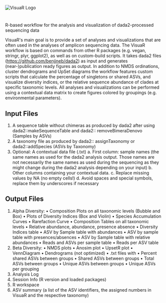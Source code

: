 ![VisuaR Logo](https://user-images.githubusercontent.com/62703732/82889437-41dacf80-9f3a-11ea-8671-8296d87e47d2.png)

# 
R-based workflow for the analysis and visualization of dada2-processed sequencing data

VisuaR's main goal is to provide a set of analyses and visualizations that are often used in the analyses of amplicon sequencing data. The VisuaR workflow is based on commands from other R packages (e.g. vegan, stringr, plyr, ggplot2), as well as on custom-build scripts. It takes dada2 files (https://github.com/benjjneb/dada2) as input and generates (near-)publication ready figures as output. In addition to NMDS ordinations, cluster dendrograms and UpSet diagrams the workflow features custom scripts that calculate the percentage of singletons or shared ASVs, and visualize diversity indices, or the relative sequence abundance of clades at specific taxonomic levels. All analyses and visualizations can be performed using a contextual data matrix to create figures colored by groupings (e.g. environmental parameters).

## Input Files
1.  A sequence table without chimeras as produced by dada2 after using dada2::makeSequenceTable and dada2:: removeBimeraDenovo (Samples by     ASVs)
2.  A taxonomy file as produced by dada2:: assignTaxonomy or dada2::addSpecies (ASVs by Taxonomy)
3.	Optional: A contextual data file (.txt)
        a.	First column: sample names (the same names as used for the dada2 analysis output. Those names are not necessarily the same                 names as used during the sequencing as they might change during the dada2 analysis depending on your input)
        b.	Other columns containing your contextual data. 
        c.	Replace missing values by NA (no empty cells!)
        d.	Avoid spaces and special symbols, replace them by underscores if necessary

## Output Files
1. Alpha Diversity:
        • Composition Plots on all taxonomic levels (Bubble and Box)
        • Plots of Diversity Indices (Box and Violin)
        • Species Accumulation Curves
        • Rarefaction Curve 
        • Composition Tables on all taxonomic levels
        • Relative abundance, abundance, presence absence
        • Diversity Indices table
        • ASV by Sample table with abundances
        • ASV by sample table with presences/absences
        • ASV by Sample table with relative abundances
        • Reads and ASVs per sample table
        • Reads per ASV table
2. Beta Diversity:
        • NMDS plots
        • Anosim plot
        • UpsetR plot
        • VennDiagram
        • Dendrograms (not optimized)
        • .txt files with
        • Percent shared ASVs between groups
        • Shared ASVs between groups
        • Total ASVs between groups
        • Unique ASVs between groups
        • Unique ASVs per grouping
3. Analysis Log
4. Session Info (R version and loaded packages)
5. R workspace
6. ASV summary (a list of the ASV identifiers, the assigned numbers in VisuaR and the respective taxonomy)
